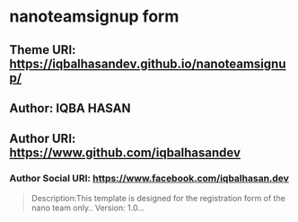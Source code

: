 # nanoteamsignup form
## Theme URI: https://iqbalhasandev.github.io/nanoteamsignup/
## Author: IQBA HASAN
## Author URI: https://www.github.com/iqbalhasandev
### Author Social URI: https://www.facebook.com/iqbalhasan.dev
> Description:This template is designed for the registration form of the nano team only..
Version: 1.0...
